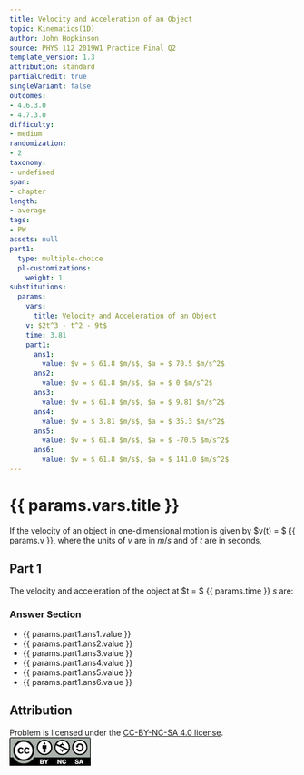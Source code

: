 ```yaml
---
title: Velocity and Acceleration of an Object
topic: Kinematics(1D)
author: John Hopkinson
source: PHYS 112 2019W1 Practice Final Q2
template_version: 1.3
attribution: standard
partialCredit: true
singleVariant: false
outcomes:
- 4.6.3.0
- 4.7.3.0
difficulty:
- medium
randomization:
- 2
taxonomy:
- undefined
span:
- chapter
length:
- average
tags:
- PW
assets: null
part1:
  type: multiple-choice
  pl-customizations:
    weight: 1
substitutions:
  params:
    vars:
      title: Velocity and Acceleration of an Object
    v: $2t^3 - t^2 - 9t$
    time: 3.81
    part1:
      ans1:
        value: $v = $ 61.8 $m/s$, $a = $ 70.5 $m/s^2$
      ans2:
        value: $v = $ 61.8 $m/s$, $a = $ 0 $m/s^2$
      ans3:
        value: $v = $ 61.8 $m/s$, $a = $ 9.81 $m/s^2$
      ans4:
        value: $v = $ 3.81 $m/s$, $a = $ 35.3 $m/s^2$
      ans5:
        value: $v = $ 61.8 $m/s$, $a = $ -70.5 $m/s^2$
      ans6:
        value: $v = $ 61.8 $m/s$, $a = $ 141.0 $m/s^2$
---
```

# {{ params.vars.title }}
If the velocity of an object in one-dimensional motion is given by $v(t) = $ {{ params.v }}, where the units of $v$ are in $m/s$ and of $t$ are in seconds,

## Part 1

The velocity and acceleration of the object at $t = $ {{ params.time }} $s$ are:

### Answer Section

- {{ params.part1.ans1.value }}
- {{ params.part1.ans2.value }}
- {{ params.part1.ans3.value }}
- {{ params.part1.ans4.value }}
- {{ params.part1.ans5.value }}
- {{ params.part1.ans6.value }}

## Attribution

Problem is licensed under the [CC-BY-NC-SA 4.0 license](https://creativecommons.org/licenses/by-nc-sa/4.0/).<br> ![The Creative Commons 4.0 license requiring attribution-BY, non-commercial-NC, and share-alike-SA license.](https://raw.githubusercontent.com/firasm/bits/master/by-nc-sa.png)